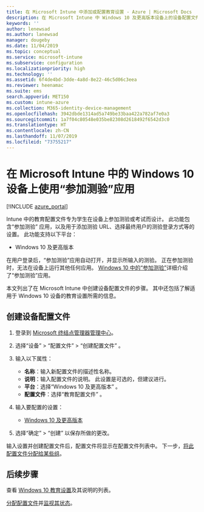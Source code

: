 ```yaml
---
title: 在 Microsoft Intune 中添加或配置教育设置 - Azure | Microsoft Docs
description: 在 Microsoft Intune 中 Windows 10 及更高版本设备上的设备配置文件中使用“参加测验”应用。 使用教育版设置创建配置文件，输入测试应用 URL，选择用户登录方式，在测试期间监视屏幕，以及在测试期间允许或阻止文本建议。
keywords: ''
author: lenewsad
ms.author: lanewsad
manager: dougeby
ms.date: 11/04/2019
ms.topic: conceptual
ms.service: microsoft-intune
ms.subservice: configuration
ms.localizationpriority: high
ms.technology: ''
ms.assetid: 6f4de4bd-3dde-4a8d-8e22-46c5d06c3eea
ms.reviewer: heenamac
ms.suite: ems
search.appverid: MET150
ms.custom: intune-azure
ms.collection: M365-identity-device-management
ms.openlocfilehash: 3942dbde1314ad5a749be33baa422a782af7e0a3
ms.sourcegitcommit: 1a7f04c80548e035be82308d2618492f6542d3c0
ms.translationtype: HT
ms.contentlocale: zh-CN
ms.lasthandoff: 11/07/2019
ms.locfileid: "73755217"
---
```

# <a name="use-the-take-a-test-app-on-windows-10-devices-in-microsoft-intune"></a>在 Microsoft Intune 中的 Windows 10 设备上使用“参加测验”应用

[!INCLUDE [azure_portal](../includes/azure_portal.md)]

Intune 中的教育配置文件专为学生在设备上参加测验或考试而设计。 此功能包含“参加测验”  应用，以及用于添加测验 URL、选择最终用户的测验登录方式等的设置。 此功能支持以下平台：

- Windows 10 及更高版本

在用户登录后，“参加测验”应用自动打开，并显示所输入的测验。 正在参加测验时，无法在设备上运行其他任何应用。 [Windows 10 中的“参加测验”](https://docs.microsoft.com/education/windows/take-tests-in-windows-10)详细介绍了“参加测验”应用。

本文列出了在 Microsoft Intune 中创建设备配置文件的步骤。 其中还包括了解适用于 Windows 10 设备的教育设置所需的信息。

## <a name="create-a-device-profile"></a>创建设备配置文件

1. 登录到 [Microsoft 终结点管理器管理中心](https://go.microsoft.com/fwlink/?linkid=2109431)。
2. 选择“设备”   > “配置文件”   > “创建配置文件”  。
3. 输入以下属性：

    - **名称**：输入新配置文件的描述性名称。
    - **说明**：输入配置文件的说明。 此设置是可选的，但建议进行。
    - **平台**：选择“Windows 10 及更高版本”  。
    - **配置文件**：选择“教育配置文件”  。

4. 输入要配置的设置：

    - [Windows 10 及更高版本](education-settings-windows.md)

5. 选择“确定”   > “创建”  以保存所做的更改。

输入设置并创建配置文件后，配置文件将显示在配置文件列表中。 下一步，[将此配置文件分配给某些组](device-profile-assign.md)。

## <a name="next-steps"></a>后续步骤

查看 [Windows 10 教育设置](education-settings-windows.md)及其说明的列表。

[分配配置文件](device-profile-assign.md)并[监视其状态](device-profile-monitor.md)。
